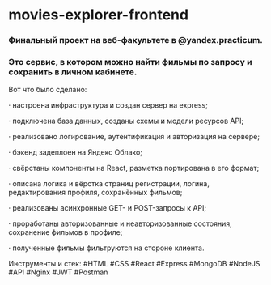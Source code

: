 # movies-explorer-frontend

### Финальный проект на веб-факультете в @yandex.practicum. 

### Это сервис, в котором можно найти фильмы по запросу и сохранить в личном кабинете.

Вот что было сделано:

· настроена инфраструктура и создан сервер на express;

· подключена база данных, созданы схемы и модели ресурсов API;

· реализовано логирование, аутентификация и авторизация на сервере;

· бэкенд задеплоен на Яндекс Облако;

· свёрстаны компоненты на React, разметка портирована в его формат;

· описана логика и вёрстка страниц регистрации, логина, редактирования профиля, сохранённых фильмов;

· реализованы асинхронные GET- и POST-запросы к API;

· проработаны авторизованные и неавторизованные состояния, сохранение фильмов в профиле;

· полученные фильмы фильтруются на стороне клиента.

Инструменты и стек: #HTML #CSS #React #Express #MongoDB #NodeJS #API  #Nginx #JWT #Postman
